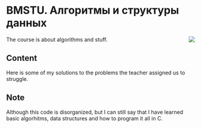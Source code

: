 # BMSTU. Алгоритмы и структуры данных

<img align=right src="https://img.icons8.com/?size=100&id=40670&format=png&color=000000">

The course is about algorithms and stuff.

## Content

Here is some of my solutions to the problems the teacher assigned us to struggle.

## Note

Although this code is disorganized, but I can still say that I have learned basic algorhitms, data structures and how to program it all in C.
